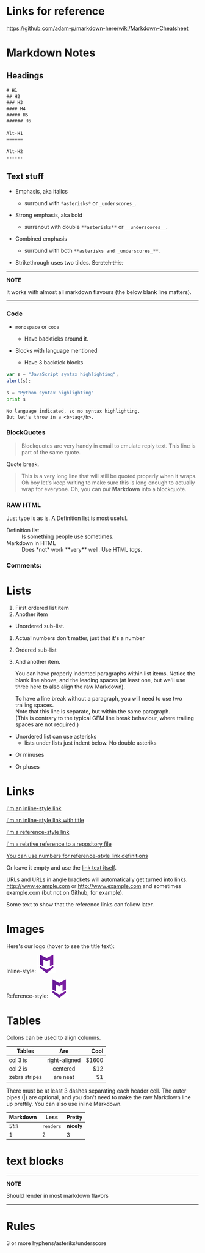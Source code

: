 # Links for reference

https://github.com/adam-p/markdown-here/wiki/Markdown-Cheatsheet

# Markdown Notes

## Headings

```
# H1
## H2
### H3
#### H4
##### H5
###### H6

Alt-H1
======

Alt-H2
------
```

## Text stuff

* Emphasis, aka italics
    * surround with `*asterisks*` or `_underscores_`.

* Strong emphasis, aka bold
    * surrenout with double `**asterisks**` or `__underscores__`.

* Combined emphasis
    * surround with both `**asterisks and _underscores_**`.

* Strikethrough uses two tildes. ~~Scratch this.~~

---
**NOTE**

It works with almost all markdown flavours (the below blank line matters).

---


### Code

* `monospace` or `code`
    * Have backticks around it.

* Blocks with language mentioned
    * Have 3 backtick blocks

```javascript
var s = "JavaScript syntax highlighting";
alert(s);
```

```python
s = "Python syntax highlighting"
print s
```

```
No language indicated, so no syntax highlighting.
But let's throw in a <b>tag</b>.
```
### BlockQuotes

> Blockquotes are very handy in email to emulate reply text.
> This line is part of the same quote.

Quote break.

> This is a very long line that will still be quoted properly when it wraps. Oh
> boy let's keep writing to make sure this is long enough to actually wrap for
> everyone. Oh, you can *put* **Markdown** into a blockquote.

### RAW HTML

Just type is as is. A Definition list is most useful.

<dl>
  <dt>Definition list</dt>
  <dd>Is something people use sometimes.</dd>

  <dt>Markdown in HTML</dt>
  <dd>Does *not* work **very** well. Use HTML <em>tags</em>.</dd>
</dl>

### Comments:

[//]: # (This is a comment, it will not be included. Note everything)
[//]: # (the colon, space, hash, paren, and comments are only one line)
[//]: # (long)

# Lists

1. First ordered list item
2. Another item
  * Unordered sub-list.
1. Actual numbers don't matter, just that it's a number
  1. Ordered sub-list
4. And another item.

   You can have properly indented paragraphs within list items. Notice the
   blank line above, and the leading spaces (at least one, but we'll use three
   here to also align the raw Markdown).

   To have a line break without a paragraph, you will need to use two trailing
   spaces.  
   Note that this line is separate, but within the same paragraph.  
   (This is contrary to the typical GFM line break behaviour, where trailing
   spaces are not required.)

* Unordered list can use asterisks
    * lists under lists just indent below. No double asteriks
- Or minuses
+ Or pluses

# Links

[I'm an inline-style link](https://www.google.com)

[I'm an inline-style link with title](https://www.google.com "Google's Homepage")

[I'm a reference-style link][Arbitrary case-insensitive reference text]

[I'm a relative reference to a repository file](../blob/master/LICENSE)

[You can use numbers for reference-style link definitions][1]

Or leave it empty and use the [link text itself].

URLs and URLs in angle brackets will automatically get turned into links.
http://www.example.com or <http://www.example.com> and sometimes
example.com (but not on Github, for example).

Some text to show that the reference links can follow later.

[arbitrary case-insensitive reference text]: https://www.mozilla.org
[1]: http://slashdot.org
[link text itself]: http://www.reddit.com

# Images

Here's our logo (hover to see the title text):

Inline-style: 
![alt text](https://github.com/adam-p/markdown-here/raw/master/src/common/images/icon48.png "Logo Title Text 1")

Reference-style: 
![alt text][logo]

[logo]: https://github.com/adam-p/markdown-here/raw/master/src/common/images/icon48.png "Logo Title Text 2"


# Tables

Colons can be used to align columns.

| Tables        | Are           | Cool  |
| ------------- |:-------------:| -----:|
| col 3 is      | right-aligned | $1600 |
| col 2 is      | centered      |   $12 |
| zebra stripes | are neat      |    $1 |

There must be at least 3 dashes separating each header cell.
The outer pipes (|) are optional, and you don't need to make the 
raw Markdown line up prettily. You can also use inline Markdown.

Markdown | Less | Pretty
--- | --- | ---
*Still* | `renders` | **nicely**
1 | 2 | 3

# text blocks

---
**NOTE**

Should render in most markdown flavors

---


# Rules

3 or more hyphens/asteriks/underscore

